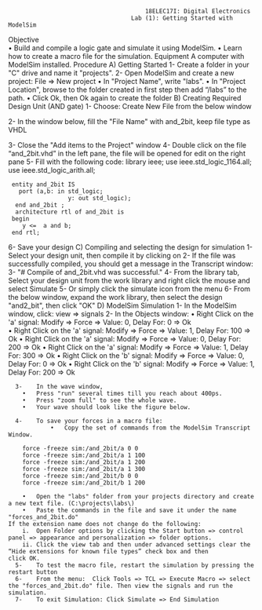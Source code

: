                                            18ELEC17I: Digital Electronics
                                       Lab (1): Getting Started with ModelSim
Objective  
  •	Build and compile a logic gate and simulate it using ModelSim. 
  •	Learn how to create a macro file for the simulation. 
Equipment 
  A computer with ModelSim installed. 
Procedure 
  A)	Getting Started 
   1-	Create a folder in your "C" drive and name it "projects". 
   2-	Open ModelSim and create a new project: File => New project 
    •	In "Project Name", write "labs". 
    •	In "Project Location", browse to the folder created in first step then add “/labs” to the path. 
    •	Click Ok, then Ok again to create the folder
  B)	Creating Required Design Unit (AND gate) 
   1-	Choose: Create New File from the below window

   2-	In the window below, fill the "File Name" with and_2bit, keep file type as VHDL 


   3-	Close the "Add items to the Project" window 
   4-	Double click on the file “and_2bit.vhd” in the left pane, the file will be opened for edit on the right pane
   5-	Fill with the following code:
     library ieee; 
     use ieee.std_logic_1164.all; 
     use ieee.std_logic_arith.all; 
 
     entity and_2bit IS 
       port (a,b: in std_logic; 
                     y: out std_logic); 
      end and_2bit ; 
      architecture rtl of and_2bit is 
     begin
        y <=  a and b; 
     end rtl;
   6-	Save your design
    C)	Compiling and selecting the design for simulation
      1-	Select your design unit, then compile it by clicking on 
      2-	If the file was successfully compiled, you should get a message in the Transcript window:
      3-	"# Compile of and_2bit.vhd was successful."
      4-	From the library tab, Select your design unit from the work library and right click the mouse and select Simulate
      5-	Or simply click the simulate icon from the menu
      6-	From the below window, expand the work library, then select the design "and2_bit", then click "OK"
   D)	ModelSim Simulation 
      1-	In the ModelSim window, click: view => signals 
      2-	In the Objects window: 
        •	Right Click on the 'a' signal: Modify => Force => Value: 0, Delay For: 0 => Ok  
        •	Right Click on the 'a' signal: Modify => Force => Value: 1, Delay For: 100 => Ok 
        •	Right Click on the 'a' signal: Modify => Force => Value: 0, Delay For: 200 => Ok 
        •	Right Click on the 'a' signal: Modify => Force => Value: 1, Delay For: 300 => Ok 
        •	Right Click on the 'b' signal: Modify => Force => Value: 0, Delay For: 0 => Ok 
        •	Right Click on the 'b' signal: Modify => Force => Value: 1, Delay For: 200 => Ok 

      3-	In the wave window, 
        •	Press "run" several times till you reach about 400ps.   
        •	Press "zoom full" to see the whole wave.  
        •	Your wave should look like the figure below.  
 
      4-	To save your forces in a macro file:  
                •	Copy the set of commands from the ModelSim Transcript Window. 

        force -freeze sim:/and_2bit/a 0 0
        force -freeze sim:/and_2bit/a 1 100
        force -freeze sim:/and_2bit/a 1 200
        force -freeze sim:/and_2bit/a 1 300
        force -freeze sim:/and_2bit/b 0 0
        force -freeze sim:/and_2bit/b 1 200

        •	Open the "labs" folder from your projects directory and create a new text file. (C:\projects\labs\) 
        •	Paste the commands in the file and save it under the name "forces_and_2bit.do"  
    If the extension name does not change do the following:  
        i.	Open Folder options by clicking the Start button => control panel => appearance and personalization => folder options. 
        ii.	Click the view tab and then under advanced settings clear the “Hide extensions for known file types” check box and then                 click OK. 
      5-	To test the macro file, restart the simulation by pressing the restart button 
      6-	From the menu:  Click Tools => TCL => Execute Macro => select the "forces_and_2bit.do" file. Then view the signals and run the          simulation.
      7-	To exit Simulation: Click Simulate => End Simulation
